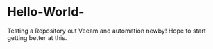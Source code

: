 # Hello-World-
Testing a Repository out
Veeam and automation newby!  Hope to start getting better at this.
